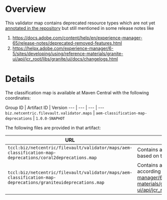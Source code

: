 # Overview
This validator map contains deprecated resource types which are not yet [annotated in the repository][1] but still mentioned in some release notes like

1. <https://docs.adobe.com/content/help/en/experience-manager-65/release-notes/deprecated-removed-features.html>
1. <https://helpx.adobe.com/experience-manager/6-5/sites/developing/using/reference-materials/granite-ui/api/jcr_root/libs/granite/ui/docs/changelogs.html>

# Details
The classification map is available at Maven Central with the following coordinates:

Group ID | Artifact ID | Version 
--- | --- | --- | ---
`biz.netcentric.filevault.validator.maps` | `aem-classification-map-deprecations` | `1.0.0-SNAPHOT`

The following files are provided in that artifact:

URL | Description 
--- | ---
`tccl:biz/netcentric/filevault/validator/maps/aem-classification-map-deprecations/coral2deprecations.map` | Contains all deprecated Granite UI components still based on the [deprecated Coral UI 2](https://helpx.adobe.com/experience-manager/6-5/sites/developing/using/reference-materials/granite-ui/api/jcr_root/libs/granite/ui/components/legacy/coral2/migration.html)
`tccl:biz/netcentric/filevault/validator/maps/aem-classification-map-deprecations/graniteuideprecations.map` | Contains all deprecated Granite UI components according to <https://helpx.adobe.com/experience-manager/6-5/sites/developing/using/reference-materials/granite-ui/api/jcr_root/libs/granite/ui/docs/changelogs.html>


[1]: ../aem-classification-map-repo-annotations/README.md
[2]: ../../aem-classification-maven-plugin/README.md
